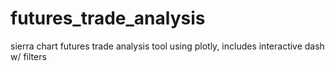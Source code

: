 # futures_trade_analysis
sierra chart futures trade analysis tool using plotly, includes interactive dash w/ filters
